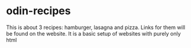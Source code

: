 # odin-recipes
This is about 3 recipes: hamburger, lasagna and pizza. Links for them will be found on the website. It is a basic setup of websites with purely only html